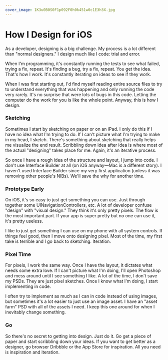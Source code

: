```yaml
---
cover_image: 1K3u0B0S0F1p092F0h0k451w0c1E3h3X.jpg
---
```


# How I Design for iOS

As a developer, designing is a big challenge. My process is a lot different than "normal designers." I design much like I code: trial and error.

When I'm programming, it's constantly running the tests to see what failed, trying a fix, repeat. It's finding a bug, try a fix, repeat. You get the idea. That's how I work. It's constantly iterating on ideas to see if they work.

When I was first starting out, I'd find myself reading entire source files to try to understand everything that was happening and only running the code very rarely. It's no surprise that were lots of bugs in this code. Letting the computer do the work for you is like the whole point. Anyway, this is how I design.

### Sketching

Sometimes I start by sketching on paper or on an iPad. I only do this if I have no idea what I'm trying to do. If I can't picture what I'm trying to make in my head, I sketch. There's something about sketching that really helps me visualize the end result. Scribbling down idea after idea is where most of the actual "designing" takes place for me. Again, it's an iterative process.

So once I have a rough idea of the structure and layout, I jump into code. I don't use Interface Builder at all (on iOS anyway—Mac is a different story). I haven't used Interface Builder since my very first application (unless it was removing other people's NIBs). We'll save the why for another time.

### Prototype Early

On iOS, it's so easy to just get something you can use. Just through together some UINavigationControllers, etc. A lot of developer confuse "design" with "visual design." They think it's only pretty pixels. The flow is the most important part. If your app is super pretty but no one can use it, it's pretty useless.

I like to just get something I can use on my phone with all system controls. If things feel good, then I move onto designing pixel. Most of the time, my first take is terrible and I go back to sketching. Iteration.

### Pixel Time

For pixels, I work the same way. Once I have the layout, it dictates what needs some extra love. If I can't picture what I'm doing, I'll open Photoshop and mess around until I see something I like. A lot of the time, I don't save my PSDs. They are just pixel sketches. Once I know what I'm doing, I start implementing in code.

I often try to implement as much as I can in code instead of using images, but sometimes it's a lot easier to just use an image asset. I have an "asset farm" PSD with all of the assets I need. I keep this one around for when I inevitably change something.

### Go

So there's no secret to getting into design. Just do it. Go get a piece of paper and start scribbling down your ideas. If you want to get better as a designer, go browser Dribbble or the App Store for inspiration. All you need is inspiration and iteration.
